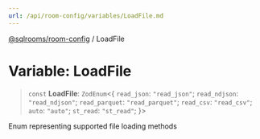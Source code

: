 ```yaml
---
url: /api/room-config/variables/LoadFile.md
---
```

[@sqlrooms/room-config](../index.md) / LoadFile

# Variable: LoadFile

> `const` **LoadFile**: `ZodEnum`<{ `read_json`: `"read_json"`; `read_ndjson`: `"read_ndjson"`; `read_parquet`: `"read_parquet"`; `read_csv`: `"read_csv"`; `auto`: `"auto"`; `st_read`: `"st_read"`; }>

Enum representing supported file loading methods
